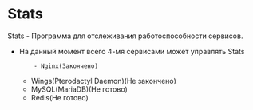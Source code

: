 # Stats
Stats - Программа для отслеживания работоспособности сервисов.
 - На данный момент всего 4-мя сервисами может управлять Stats

           - Nginx(Закончено)
	  - Wings(Pterodactyl Daemon)(Не закончено)
	  - MySQL(MariaDB)(Не готово)
	  - Redis(Не готово)
